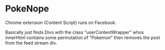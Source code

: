 # PokeNope

Chrome extension (Content Script)
runs on Facebook.

Basically just finds Divs with the class "userContentWrapper" whos innerHtml contains some permutation of "Pokemon" then removes the post from the feed stream div.
